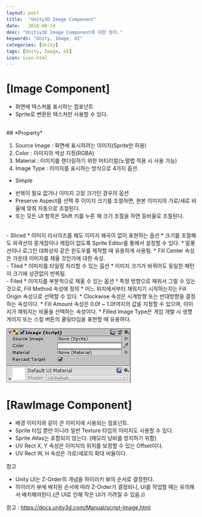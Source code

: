 ```yaml
---
layout: post
title:  "Unity3D Image Component"
date:   2018-08-14
desc: "Unitiy3D Image Component에 대한 정리."
keywords: "Unity, Image, UI"
categories: [Unity]
tags: [Unity, Image, UI]
icon: icon-html
---
```



# **[Image Component]**
 - 화면에 텍스쳐를 표시하는 컴포넌트
 - Sprite로 변환된 텍스처만 사용할 수 있다.
<br />
## *Property*

1. Source Image : 화면에 표시하려는 이미지(Sprite만 허용)
2. Color : 이미지의 색상 지정(RGBA)
3. Material : 이미지를 렌더링하기 위한 머티리얼(노멀맵 적용 시 사용 가능)
4. Image Type : 이미지를 표시하는 방식으로 4가지 옵션.
 - Simple
 * 반복이 필요 없거나 이미지 고정 크기인 경우의 옵션
 * Preserve Aspect를 선택 후 이미지 크기를 조절하면, 원본 이미지의 가로/세로 비율에 맞춰 자동으로 조절된다.
 * 또는 모든 UI 항목은 Shift 키를 누른 채 크기 조절을 하면 등비율로 조절된다.
 <br />
 - Sliced
 * 이미지 리사이즈를 해도 이미지 왜곡이 없이 표현하는 옵션
 * 크기를 조절해도 외곽선의 뭉개짐이나 깨짐이 없도록 Sprite Editor를 통해서 설정할 수 있다.
 * 말풍선이나 로그인 대화상자 같은 윈도우를 제작할 때 유용하게 사용됨.
 * Fill Center 속성은 가운데 이미지를 채울 것인가에 대한 속성.
 <br />
 - Tiled
 * 이미지를 타일링 처리할 수 있는 옵션
 * 이미지 크기가 바뀌어도 동일한 패턴이 크기에 상관없이 반복됨.
 <br />
 - Filed
 * 이미지를 부분적으로 채울 수 있는 옵션
 * 특정 방향으로 채워서 그릴 수 있는 것으로, Fill Method  속성에 정의
 * 어느 위치에서부터 채워지기 시작하는지는 Fill Origin 속성으로 선택할 수 있다.
 * Clockwise 속성은 시계방향 또는 반대방향을 결정하는 속성이다.
 * Fill Amount 속성은 0.0f ~ 1.0f까지의 값을 지정할 수 있으며, 이미지가 채워지는 비율을 선택하는 속성이다.
 * Filled Image Type은 게임 개발 시 생명 게이지 또는 스킬 버튼의 쿨링타임을 표현할 때 유용하다.


![이해를 돕기 위해 Image Component 이미지를 첨부](/static/assets/img/blog/Unity/ImageComponent.png)

# **[RawImage Component]**
 - 배경 이미지와 같이 큰 이미지에 사용되는 컴포넌트.
 - Sprite 타입 뿐만 아니라 일반 Texture 타입의 이미지도 사용할 수 있다.
 - Sprite Atlas는 포함되지 않는다. (메모리 낭비를 방지하기 위함)
 - UV Rect X, Y 속성은 이미지의 위치를 보정할 수 있는 Offset이다.
 - UV Rect W, H 속성은 가로/세로의 확대 비율이다.

참고 
 - Unity UI는 Z-Order의 개념을 하이러키 뷰의 순서로 결정한다.
 - 하이러키 뷰에 배치된 순서에 따라 Z-Order가 결정되니, UI를 작업할 때는 유의해서 배치해야한다.(큰 UI로 인해 작은 UI가 가려질 수 있음.))

참고 : https://docs.unity3d.com/Manual/script-Image.html

